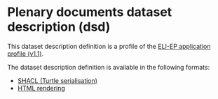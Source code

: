 # Plenary documents dataset description (dsd)

This dataset description definition is a profile of the [ELI-EP application profile (v1.1)](https://europarl.github.io/eli-ep/1.1/).


The dataset description definition is available in the following formats:
- [SHACL (Turtle serialisation)](./eli-ep_plenary-documents.shacl.ttl)
- [HTML rendering](https://europarl.github.io/eli-ep/dsd/plenary-documents)
